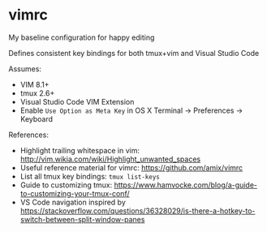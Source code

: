 # vimrc
My baseline configuration for happy editing

Defines consistent key bindings for both tmux+vim and Visual Studio Code

Assumes:

- VIM 8.1+
- tmux 2.6+
- Visual Studio Code VIM Extension
- Enable `Use Option as Meta Key` in OS X Terminal -> Preferences -> Keyboard

References:

- Highlight trailing whitespace in vim: http://vim.wikia.com/wiki/Highlight_unwanted_spaces
- Useful reference material for vimrc: https://github.com/amix/vimrc
- List all tmux key bindings: `tmux list-keys`
- Guide to customizing tmux: https://www.hamvocke.com/blog/a-guide-to-customizing-your-tmux-conf/
- VS Code navigation inspired by https://stackoverflow.com/questions/36328029/is-there-a-hotkey-to-switch-between-split-window-panes